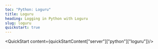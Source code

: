 ```yaml
---
toc: "Python: Loguru"
title: Loguru
heading: Logging in Python with Loguru
slug: loguru
quickstart: true
---
```


<QuickStart content={quickStartContent["server"]["python"]["loguru"]}/>
